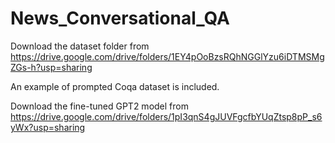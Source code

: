 # News_Conversational_QA

Download the dataset folder from https://drive.google.com/drive/folders/1EY4pOoBzsRQhNGGlYzu6iDTMSMgZGs-h?usp=sharing

An example of prompted Coqa dataset is included.

Download the fine-tuned GPT2 model from https://drive.google.com/drive/folders/1pI3qnS4gJUVFgcfbYUqZtsp8pP_s6yWx?usp=sharing

